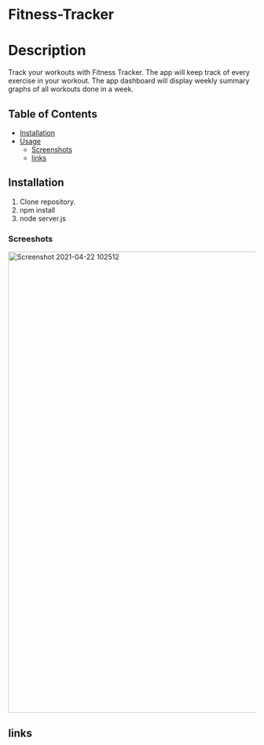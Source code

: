 # Fitness-Tracker

# Description
Track your workouts with Fitness Tracker. The app will keep track of every exercise in your workout. The app dashboard will display weekly summary graphs of all workouts done in a week.

## Table of Contents

* [Installation](#installation)
* [Usage](#usage)
    * [Screenshots](#screenshots)
    * [links](#links)
## Installation

1. Clone repository. 
2. npm install
3. node server.js

### Screeshots
<img width="937" alt="Screenshot 2021-04-22 102512" src="https://user-images.githubusercontent.com/74078719/115759434-14b6bd00-a355-11eb-81e2-c83fe28d3f75.png">



## links

